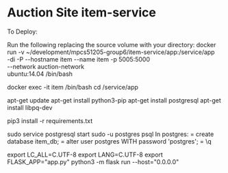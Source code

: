 # Auction Site item-service

To Deploy: 

Run the following replacing the source volume with your directory:
docker run  -v ~/development/mpcs51205-group6/item-service/app:/service/app \
    -di -P --hostname item --name item -p 5005:5000 \
    --network auction-network \
    ubuntu:14.04 /bin/bash 

docker exec -it item /bin/bash
cd /service/app

apt-get update
apt-get install python3-pip
apt-get install postgresql
apt-get install libpq-dev

pip3 install -r requirements.txt

sudo service postgresql start
sudo -u postgres psql
In postgres:
= create database item_db;
= alter user postgres WITH password 'postgres'; 
= \q

export LC_ALL=C.UTF-8
export LANG=C.UTF-8
export FLASK_APP="app.py"
python3 -m flask run --host="0.0.0.0"


